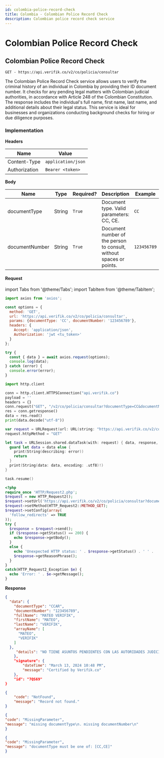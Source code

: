 ```yaml
---
id: colombia-police-record-check
title: Colombia - Colombian Police Record Check
description: Colombian police record check service
---
```


# Colombian Police Record Check

## Colombian Police Record Check

`GET - https://api.verifik.co/v2/co/policia/consultar`

The Colombian Police Record Check service allows users to verify the criminal history of an individual in Colombia by providing their ID document number. It checks for any pending legal matters with Colombian judicial authorities, in accordance with Article 248 of the Colombian Constitution. The response includes the individual's full name, first name, last name, and additional details about their legal status. This service is ideal for businesses and organizations conducting background checks for hiring or due diligence purposes.

### Implementation

**Headers**

| Name          | Value              |
| ------------- | ------------------ |
| Content-Type  | `application/json` |
| Authorization | `Bearer <token>`   |

**Body**

<table><thead><tr><th width="186">Name</th><th width="82">Type</th><th width="109">Required?</th><th width="236">Description</th><th>Example</th></tr></thead><tbody><tr><td>documentType</td><td>String</td><td><code>True</code></td><td>Document type. Valid parameters: CC, CE.</td><td><code>CC</code></td></tr><tr><td>documentNumber</td><td>String</td><td><code>True</code></td><td>Document number of the person to consult, without spaces or points.</td><td><code>123456789</code></td></tr></tbody></table>

#### Request

import Tabs from '@theme/Tabs';
import TabItem from '@theme/TabItem';

<Tabs>
<TabItem value="javascript" label="JavaScript">

```javascript
import axios from 'axios';

const options = {
  method: 'GET',
  url: 'https://api.verifik.co/v2/co/policia/consultar',
  params: {documentType: 'CC', documentNumber: '123456789'},
  headers: {
    Accept: 'application/json',
    Authorization: 'jwt <tu_token>'
  }
};

try {
  const { data } = await axios.request(options);
  console.log(data);
} catch (error) {
  console.error(error);
}
```

</TabItem>
<TabItem value="python" label="Python">

```python
import http.client

conn = http.client.HTTPSConnection("api.verifik.co")
payload = ''
headers = {}
conn.request("GET", "/v2/co/policia/consultar?documentType=CC&documentNumber=123456789", payload, headers)
res = conn.getresponse()
data = res.read()
print(data.decode("utf-8"))
```

</TabItem>
<TabItem value="swift" label="Swift">

```swift
var request = URLRequest(url: URL(string: "https://api.verifik.co/v2/co/policia/consultar?documentType=CC&documentNumber=123456789")!,timeoutInterval: Double.infinity)
request.httpMethod = "GET"

let task = URLSession.shared.dataTask(with: request) { data, response, error in 
  guard let data = data else {
    print(String(describing: error))
    return
  }
  print(String(data: data, encoding: .utf8)!)
}

task.resume()

```

</TabItem>
<TabItem value="php" label="PHP">

```php
<?php
require_once 'HTTP/Request2.php';
$request = new HTTP_Request2();
$request->setUrl('https://api.verifik.co/v2/co/policia/consultar?documentType=CC&documentNumber=123456789');
$request->setMethod(HTTP_Request2::METHOD_GET);
$request->setConfig(array(
  'follow_redirects' => TRUE
));
try {
  $response = $request->send();
  if ($response->getStatus() == 200) {
    echo $response->getBody();
  }
  else {
    echo 'Unexpected HTTP status: ' . $response->getStatus() . ' ' .
    $response->getReasonPhrase();
  }
}
catch(HTTP_Request2_Exception $e) {
  echo 'Error: ' . $e->getMessage();
}
```

</TabItem>
</Tabs>

**Response**

<Tabs>
<TabItem value="200" label="200">

```json
{
  "data": {
    "documentType": "CCAR",
    "documentNumber": "123456789",
    "fullName": "MATEO VERIFIK",
    "firstName": "MATEO",
    "lastName": "VERIFIK",
    "arrayName": [
      "MATEO",
      "VERIFIK"
    ]
  },
     "details": "NO TIENE ASUNTOS PENDIENTES CON LAS AUTORIDADES JUDICIALES\\nde conformidad con lo establecido en el artículo 248 de la Constitución Política de Colombia. \\n\\nEn cumplimiento de la Sentencia SU-458 del 21 de junio de 2012, proferida por la Honorable Corte Constitucional, la leyenda "NO TIENE ASUNTOS PENDIENTES CON LAS AUTORIDADES JUDICIALES" aplica para todas aquellas personas que no registran antecedentes y para quienes la autoridad judicial competente haya decretado la extinción de la condena o la prescripción de la pena. "
    },
    "signature": {
        "dateTime": "March 13, 2024 10:48 PM",
        "message": "Certified by Verifik.co"
    },
    "id": "7QS69"
}
```

</TabItem>
<TabItem value="404" label="404">

```json
{
    "code": "NotFound",
    "message": "Record not found."
}
```

</TabItem>
<TabItem value="409-1" label="409 (Missing Parameters)">

```json
{
"code": "MissingParameter",
"message": "missing documentType\n. missing documentNumber\n"
}
```

</TabItem>
<TabItem value="409-2" label="409 (Invalid Document Type)">

```json
{
"code": "MissingParameter",
"message": "documentType must be one of: [CC,CE]"
}
```

</TabItem>
</Tabs>
